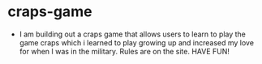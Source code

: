 # craps-game

* I am building out a craps game that allows users to learn to play the game craps which i learned to play growing up and increased my love for when I was in the military. Rules are on the site. HAVE FUN!

